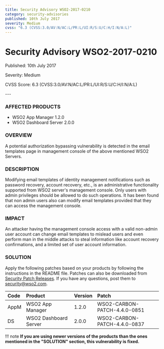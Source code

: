 ```yaml
---
title: Security Advisory WSO2-2017-0210
category: security-advisories
published: 10th July 2017
severity: Medium
cvss: "6.3 (CVSS:3.0/AV:N/AC:L/PR:L/UI:R/S:U/C:H/I:N/A:L)"
---
```


# Security Advisory WSO2-2017-0210

<p class="doc-version">Published: 10th July 2017</p>
<p class="doc-version">Severity: Medium</p>
<p class="doc-version">CVSS Score: 6.3 (CVSS:3.0/AV:N/AC:L/PR:L/UI:R/S:U/C:H/I:N/A:L)</p>
---

### AFFECTED PRODUCTS
* WSO2 App Manager 1.2.0
* WSO2 Dashboard Server 2.0.0


### OVERVIEW
A potential authorization bypassing vulnerability is detected in the email templates page in  management console of the above mentioned WSO2 Servers.


### DESCRIPTION
Modifying email templates of identity management notifications such as password recovery, account recovery, etc., is an administrative functionality supported from WSO2 server's management console. Only users with admin privileges should be allowed to do such operations. It has been found that non admin users also can modify email templates provided that they can access the management console.


### IMPACT
An attacker having the management console access with a valid non-admin user account can change email templates to mislead users and even perform man in the middle attacks to steal information like account recovery confirmations, and a limited set of user account information.


### SOLUTION
Apply the following patches based on your products by following the instructions in the README file. Patches can also be downloaded from [Security Patch Releases](https://wso2.com/security-patch-releases/). If you have any questions, post them to <security@wso2.com>.


| **Code** | **Product**          | **Version** | **Patch**                    |
| :--- | :------ | :------ | :---- |
| AppM | WSO2 App Manager | 1.2.0 | WSO2-CARBON-PATCH-4.4.0-0851 |
| DS | WSO2 Dashboard Server | 2.0.0 | WSO2-CARBON-PATCH-4.4.0-0837 |


!!! note
    **If you are using newer versions of the products than the ones mentioned in the "SOLUTION" section, this vulnerability is fixed.**

